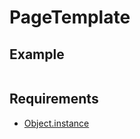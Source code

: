 PageTemplate
=============



## Example

```javascript

```

## Requirements

- [Object.instance](../../../../../node_modules/Object.instance)